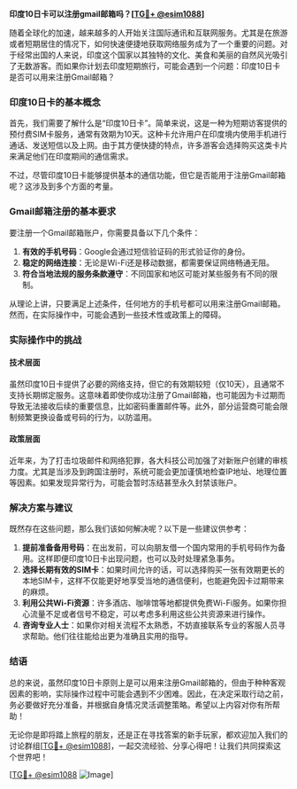 **印度10日卡可以注册gmail邮箱吗？[[TG💪+ @esim1088](https://t.me/s/esim1088)]**

随着全球化的加速，越来越多的人开始关注国际通讯和互联网服务。尤其是在旅游或者短期居住的情况下，如何快速便捷地获取网络服务成为了一个重要的问题。对于经常出国的人来说，印度这个国家以其独特的文化、美食和美丽的自然风光吸引了无数游客。而如果你计划去印度短期旅行，可能会遇到一个问题：印度10日卡是否可以用来注册Gmail邮箱？

### 印度10日卡的基本概念

首先，我们需要了解什么是“印度10日卡”。简单来说，这是一种为短期访客提供的预付费SIM卡服务，通常有效期为10天。这种卡允许用户在印度境内使用手机进行通话、发送短信以及上网。由于其方便快捷的特点，许多游客会选择购买这类卡片来满足他们在印度期间的通信需求。

不过，尽管印度10日卡能够提供基本的通信功能，但它是否能用于注册Gmail邮箱呢？这涉及到多个方面的考量。

### Gmail邮箱注册的基本要求

要注册一个Gmail邮箱账户，你需要具备以下几个条件：
1. **有效的手机号码**：Google会通过短信验证码的形式验证你的身份。
2. **稳定的网络连接**：无论是Wi-Fi还是移动数据，都需要保证网络畅通无阻。
3. **符合当地法规的服务条款遵守**：不同国家和地区可能对某些服务有不同的限制。

从理论上讲，只要满足上述条件，任何地方的手机号都可以用来注册Gmail邮箱。然而，在实际操作中，可能会遇到一些技术性或政策上的障碍。

### 实际操作中的挑战

#### 技术层面
虽然印度10日卡提供了必要的网络支持，但它的有效期较短（仅10天），且通常不支持长期绑定服务。这意味着即使你成功注册了Gmail邮箱，也可能因为卡过期而导致无法接收后续的重要信息，比如密码重置邮件等。此外，部分运营商可能会限制频繁更换设备或号码的行为，以防滥用。

#### 政策层面
近年来，为了打击垃圾邮件和网络犯罪，各大科技公司加强了对新账户创建的审核力度。尤其是当涉及到跨国注册时，系统可能会更加谨慎地检查IP地址、地理位置等因素。如果发现异常行为，可能会暂时冻结甚至永久封禁该账户。

### 解决方案与建议

既然存在这些问题，那么我们该如何解决呢？以下是一些建议供参考：

1. **提前准备备用号码**：在出发前，可以向朋友借一个国内常用的手机号码作为备用。这样即便印度10日卡出现问题，也可以及时处理紧急事务。
2. **选择长期有效的SIM卡**：如果时间允许的话，可以选择购买一张有效期更长的本地SIM卡，这样不仅能更好地享受当地的通信便利，也能避免因卡过期带来的麻烦。
3. **利用公共Wi-Fi资源**：许多酒店、咖啡馆等地都提供免费Wi-Fi服务。如果你担心流量不足或者信号不稳定，可以考虑多利用这些公共资源来进行操作。
4. **咨询专业人士**：如果你对相关流程不太熟悉，不妨直接联系专业的客服人员寻求帮助。他们往往能给出更为准确且实用的指导。

### 结语

总的来说，虽然印度10日卡原则上是可以用来注册Gmail邮箱的，但由于种种客观因素的影响，实际操作过程中可能会遇到不少困难。因此，在决定采取行动之前，务必要做好充分准备，并根据自身情况灵活调整策略。希望以上内容对你有所帮助！

无论你是即将踏上旅程的朋友，还是正在寻找答案的新手玩家，都欢迎加入我们的讨论群组[[TG💪+ @esim1088](https://t.me/s/esim1088)]，一起交流经验、分享心得吧！让我们共同探索这个世界吧！

[[TG💪+ @esim1088](https://t.me/s/esim1088) ![Image](https://i.postimg.cc/4NQfJmqS/Snipaste-2025-05-13-00-14-12.png)]